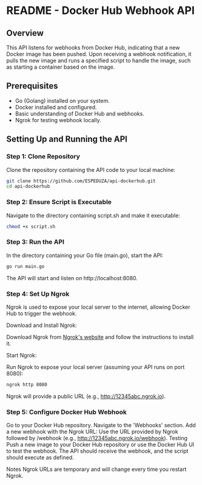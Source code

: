 # README - Docker Hub Webhook API

## Overview

This API listens for webhooks from Docker Hub, indicating that a new Docker image has been pushed. Upon receiving a webhook notification, it pulls the new image and runs a specified script to handle the image, such as starting a container based on the image.

## Prerequisites

- Go (Golang) installed on your system.
- Docker installed and configured.
- Basic understanding of Docker Hub and webhooks.
- Ngrok for testing webhook locally.

## Setting Up and Running the API

### Step 1: Clone Repository

Clone the repository containing the API code to your local machine:

```bash
git clone https://github.com/ESPEDUZA/api-dockerhub.git
cd api-dockerhub
```

### Step 2: Ensure Script is Executable

Navigate to the directory containing script.sh and make it executable:

```bash
chmod +x script.sh
```

### Step 3: Run the API
In the directory containing your Go file (main.go), start the API:

```bash
go run main.go
```

The API will start and listen on http://localhost:8080.

### Step 4: Set Up Ngrok
Ngrok is used to expose your local server to the internet, allowing Docker Hub to trigger the webhook.

Download and Install Ngrok:

Download Ngrok from [Ngrok's website](https://ngrok.com/download) and follow the instructions to install it.

Start Ngrok:

Run Ngrok to expose your local server (assuming your API runs on port 8080):

```bash
ngrok http 8080
```
Ngrok will provide a public URL (e.g., http://12345abc.ngrok.io).

### Step 5: Configure Docker Hub Webhook

Go to your Docker Hub repository.
Navigate to the 'Webhooks' section.
Add a new webhook with the Ngrok URL: Use the URL provided by Ngrok followed by /webhook (e.g., http://12345abc.ngrok.io/webhook).
Testing
Push a new image to your Docker Hub repository or use the Docker Hub UI to test the webhook. The API should receive the webhook, and the script should execute as defined.

Notes
Ngrok URLs are temporary and will change every time you restart Ngrok.






